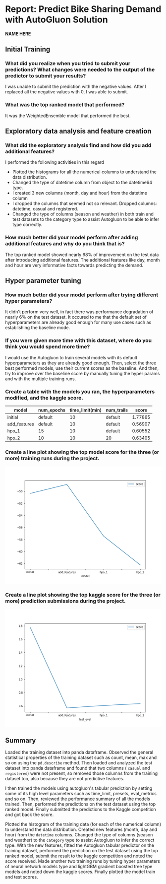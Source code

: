 # Report: Predict Bike Sharing Demand with AutoGluon Solution
#### NAME HERE

## Initial Training
### What did you realize when you tried to submit your predictions? What changes were needed to the output of the predictor to submit your results?
I was unable to submit the prediction with the negative values. After I replaced all the negative values with 0, I was able to submit.

### What was the top ranked model that performed?
It was the WeightedEnsemble model that performed the best.

## Exploratory data analysis and feature creation
### What did the exploratory analysis find and how did you add additional features?
I performed the following activities in this regard
- Plotted the histograms for all the numerical columns to understand the data distribution.
- Changed the type of datetime column from object to the datetime64 type.
- I created 3 new columns (month, day and hour) from the datetime column
- I dropped the columns that seemed not so relevant. Dropped columns: datetime, casual and registered.
- Changed the type of columns (season and weather) in both train and test datasets to the category type to assist Autogluon to be able to infer type correctly.

### How much better did your model perform after adding additional features and why do you think that is?
The top ranked model showed nearly 68% of improvement on the test data after introducing additional features. The additional features like day, month and hour are very informative facts towards predicting the demand. 

## Hyper parameter tuning
### How much better did your model perform after trying different hyper parameters?
It didn't perform very well, in fact there was performance degradation of nearly 6% on the test dataset. It occured to me that the default set of hyperparameters are already good enough for many use cases such as establishing the baseline mode. 

### If you were given more time with this dataset, where do you think you would spend more time?
I would use the Autogluon to train several models with its default hyperparameters as they are already good enough. Then, select the three best performed models, use their current scores as the baseline. And then, try to improve over the baseline score by manually tuning the hyper params and with the multiple training runs.    

### Create a table with the models you ran, the hyperparameters modified, and the kaggle score.
|model|num_epochs|time_limit(min)|num_trails|score|
|--|--|--|--|--|
|initial|default|10|default|1.77865|
|add_features|default|10|default|0.56907|
|hpo_1|15|10|default|0.60552|
|hpo_2|10|10|20|0.63405|

### Create a line plot showing the top model score for the three (or more) training runs during the project.

![model_train_score.png](img/model_train_score.png)

### Create a line plot showing the top kaggle score for the three (or more) prediction submissions during the project.

![model_test_score.png](img/model_test_score.png)

## Summary

Loaded the training dataset into panda dataframe. Observed the general statistical properties of the training dataset such as count, mean, max and so on using the `pd.describe` method. Then loaded and analyzed the test dataset into panda dataframe and found that two columns ( `casual` and `registered`) were not present, so removed those columns from the training dataset too, also because they are not predictive features.

I then trained the models using autogluon's tabular prediction by setting some of its high level parameters such as time_limit, presets, eval_metrics and so on. Then, reviewed the performance summary of all the models trained. Then, performed the predictions on the test dataset using the top ranked model. Finally submitted the predictions to the Kaggle competition and got back the score. 

Plotted the histogram of the training data (for each of the numerical column) to understand the data distribution. Created new features (month, day and hour) from the `datetime` columns. Changed the type of columns (season and weather) to the `category` type to assist Autogluon to infer the correct type. With the new features, fitted the Autogluon tabular predictor on the training dataset, performed the prediction on the test dataset using the top ranked model, submit the result to the kaggle competition and noted the score received. Made another two training runs by tuning hyper parameters of neural network models type and lightGBM gradient boosted tree type models and noted down the kaggle scores. Finally plotted the model train and test scores.
